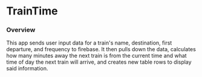 # TrainTime

### Overview

This app sends user input data for a train's name, destination, first departure, and frequency to firebase. It then pulls down the data, calculates how many minutes away the next train is from the current time and what time of day the next train will arrive, and creates new table rows to display said information.
